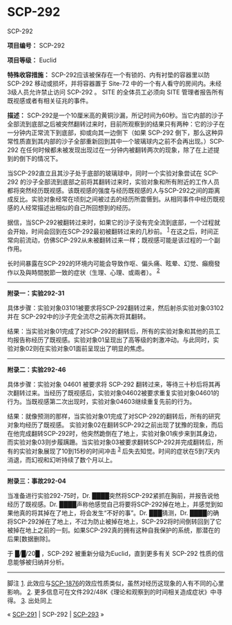 # SCP-292
                        




SCP-292



**项目编号：** SCP-292

**项目等级：** Euclid

**特殊收容措施：** SCP-292应该被保存在一个有锁的、内有衬垫的容器里以防 SCP-292 移动或损坏，并将容器置于 Site-72 中的一个有人看守的房间内。未经3级人员允许禁止访问 SCP-292 。 SITE 的全体员工必须向 SITE 管理者报告所有既视感或者有相关征兆的事件。

**描述：** SCP-292是一个10厘米高的黄铜沙漏，所记时间为60秒。当它内部的沙子全部流到底部之后被突然翻转过来时，目前所观察到的结果只有两种：它的沙子在一分钟内正常流下到底部，抑或向其一边倒下（如果 SCP-292 倒下，那么这种异常性质直到其内部的沙子全部重新回到其中一个玻璃球内之前不会再出现。）SCP-292 在任何时候都未被发现出现过在一分钟内被翻转两次的现象，除了在上述提到的倒下的情况下。

当SCP-292直立且其沙子处于底部的玻璃球中，同时一个实验对象尝试在 SCP-292 的沙子全部流到底部之前将其翻转过来时，实验对象和所有附近的工作人员都将突然经历既视感。该既视感的强度与经历既视感的人与SCP-292之间的距离成反比。实验对象经常在顷刻之间被过去的经历所震慑到。从相同事件中经历既视感的人经常描述出相似的自己所回想到的经历。

据信，当SCP-292被翻转过来时，如果它的沙子没有完全流到底部，一个过程就会开始，时间会回到在SCP-292最初被翻转过来的几秒前。<sup class='footnoteref'>
 <a shape='rect' class='footnoteref' id='footnoteref-1' href='javascript:;' onclick='WIKIDOT.page.utils.scrollToReference(&apos;footnote-1&apos;)'>1</a>
</sup>在这之后，时间正常向前流动，仿佛SCP-292从未被翻转过来一样；既视感可能是该过程的一个副作用。

长时间暴露在SCP-292的环境内可能会导致作呕、偏头痛、眩晕、幻觉、癲癇發作以及與時間脫節一致的症状（生理、心理、或兩者）。<sup class='footnoteref'>
 <a shape='rect' class='footnoteref' id='footnoteref-2' href='javascript:;' onclick='WIKIDOT.page.utils.scrollToReference(&apos;footnote-2&apos;)'>2</a>
</sup>


---

**附录一：实验292-31** 

具体步骤：实验对象03101被要求将SCP-292翻转过来，然后射杀实验对象03102并在 SCP-292中的沙子完全流尽之前再次将其翻转。

结果：当实验对象01完成了对SCP-292的翻转后，所有的实验对象和其他的员工均报告称经历了既视感。实验对象01呈现出了高等级的刺激冲动。与此同时，实验对象02则在实验对象01面前呈现出了明显的焦虑。


---

**附录二：实验292-46** 

具体步骤：实验对象 04601 被要求将 SCP-292 翻转过来，等待三十秒后将其再次翻转过来。当经历了既视感后，实验对象04602被要求重复实验对象04601的行为。当既视感第二次出现时，实验对象04603继续重复先前的行为。

结果：就像预测的那样，当实验对象01完成了对SCP-292的翻转后，所有的研究对象均经历了既视感。 实验对象02在翻转SCP-292之前出现了犹豫的现象，而后在他完成翻转SCP-292时，他突然跪倒在了地上，实验对象01疾步来到其身边，而实验对象03则步履蹒跚。当实验对象03被要求翻转SCP-292并完成翻转后，所有的实验对象展现了10到15秒的时间冲击<sup class='footnoteref'>
 <a shape='rect' class='footnoteref' id='footnoteref-3' href='javascript:;' onclick='WIKIDOT.page.utils.scrollToReference(&apos;footnote-3&apos;)'>3</a>
</sup>后失去知觉。时间的症状在5到7天内消退，而幻视和幻听持续了数个月以上。


---

**附录三：事故292-04** 

当准备进行实验292-75时，Dr. ████突然将SCP-292紧抓在胸前，并报告说他经历了既视感。Dr. ████声称他感觉自己将要将SCP-292掉在地上，并感觉到如果他真的将其掉在了地上，将会发生“不好的事”。Dr. ███猜测，Dr. ████的确将SCP-292掉在了地上，不过为防止被掉在地上，SCP-292将时间倒转回到了它被掉在地上之前的一刻。如果SCP-292真的拥有这种自我保护的系统，那潜在的后果[数据删除]。

于 █/█/20█ ，SCP-292 被重新分级为Euclid，直到更多有关 SCP-292 性质的信息能够被归纳并分析。


---


脚注
<a shape='rect' href='javascript:;' onclick='WIKIDOT.page.utils.scrollToReference(&apos;footnoteref-1&apos;)'>1</a>. 此效应与[SCP-1876](/scp-1876)的效应性质类似，虽然对经历这现象的人有不同的心里影响。
<a shape='rect' href='javascript:;' onclick='WIKIDOT.page.utils.scrollToReference(&apos;footnoteref-2&apos;)'>2</a>. 更多信息可在文件292/48K《理论和观察到的时间相关造成症状》中寻得。
<a shape='rect' href='javascript:;' onclick='WIKIDOT.page.utils.scrollToReference(&apos;footnoteref-3&apos;)'>3</a>. 出处同上



« [SCP-291](/scp-291) | SCP-292 | [SCP-293](/scp-293) »





                    